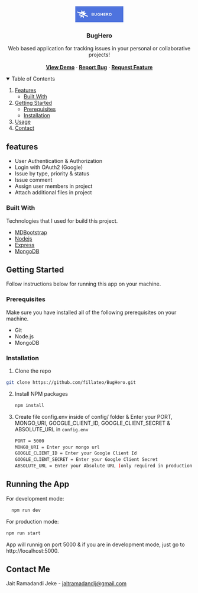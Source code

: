 <!--
*** Thanks for checking out the Best-README-Template. If you have a suggestion
*** that would make this better, please fork the repo and create a pull request
*** or simply open an issue with the tag "enhancement".
*** Thanks again! Now go create something AMAZING! :D
-->



<!-- PROJECT SHIELDS -->
<!--
*** I'm using markdown "reference style" links for readability.
*** Reference links are enclosed in brackets [ ] instead of parentheses ( ).
*** See the bottom of this document for the declaration of the reference variables
*** for contributors-url, forks-url, etc. This is an optional, concise syntax you may use.
*** https://www.markdownguide.org/basic-syntax/#reference-style-links


[![Contributors][contributors-shield]][contributors-url]
[![Forks][forks-shield]][forks-url]
[![Stargazers][stars-shield]][stars-url]
[![Issues][issues-shield]][issues-url]
[![MIT License][license-shield]][license-url]
[![LinkedIn][linkedin-shield]][linkedin-url]


-->

<!-- PROJECT LOGO -->
<br />
<p align="center">
  <a href="https://github.com/fillateo/BugHero">
    <img src="public/img/logo.jpg" width="130" alt="Logo">
  </a>

  <h3 align="center">BugHero</h3>

  <p align="center">
    Web based application for tracking issues in your personal or collaborative projects!
    <br />
    <br />
    <a href="https://bug-hero.herokuapp.com"><strong>View Demo</strong></a>
    ·
    <a href="https://github.com/fillateo/BugHero/issues"><strong>Report Bug</strong></a>
    ·
    <a href="https://github.com/fillateo/BugHero/issues"><strong>Request Feature</strong></a>
  </p>
</p>



<!-- TABLE OF CONTENTS -->
<details open="open">
  <summary>Table of Contents</summary>
  <ol>
    <li>
      <a href="#features">Features</a>
      <ul>
        <li><a href="#built-with">Built With</a></li>
      </ul>
    </li>
    <li>
      <a href="#getting-started">Getting Started</a>
      <ul>
        <li><a href="#prerequisites">Prerequisites</a></li>
        <li><a href="#installation">Installation</a></li>
      </ul>
    </li>
    <li><a href="#usage">Usage</a></li>
    <li><a href="#contact">Contact</a></li>

  </ol>
</details>



<!-- FEATURES -->
## features


* User Authentication & Authorization
* Login with OAuth2 (Google)
* Issue by type, priority & status
* Issue comment
* Assign user members in project
* Attach additional files in project

### Built With

Technologies that I used for build this project.
* [MDBootstrap](https://mdbootstrap.com/)
* [Nodejs](https://nodejs.org/en/)
* [Express](expressjs.com)
* [MongoDB](mongodb.com)



<!-- GETTING STARTED -->
## Getting Started

Follow instructions below for running this app on your machine.

### Prerequisites

Make sure you have installed all of the following prerequisites on your machine.

* Git
* Node.js
* MongoDB

### Installation

1. Clone the repo
```sh
git clone https://github.com/fillateo/BugHero.git
```
2. Install NPM packages
   ```sh
   npm install
   ```
4. Create file config.env inside of config/ folder & Enter your PORT, MONGO_URI, GOOGLE_CLIENT_ID, GOOGLE_CLIENT_SECRET & ABSOLUTE_URL in `config.env`
   ```sh
   PORT = 5000
   MONGO_URI = Enter your mongo url
   GOOGLE_CLIENT_ID = Enter your Google Client Id
   GOOGLE_CLIENT_SECRET = Enter your Google Client Secret
   ABSOLUTE_URL = Enter your Absolute URL (only required in production mode)
   ```



<!-- USAGE EXAMPLES -->
## Running the App

For development mode:
```sh
  npm run dev
```

For production mode:
```sh
npm run start
```

App will runnig on port 5000 & if you are in development mode, just go to http://localhost:5000.


<!-- CONTACT -->
## Contact Me
Jait Ramadandi Jeke - <jaitramadandij@gmail.com>
